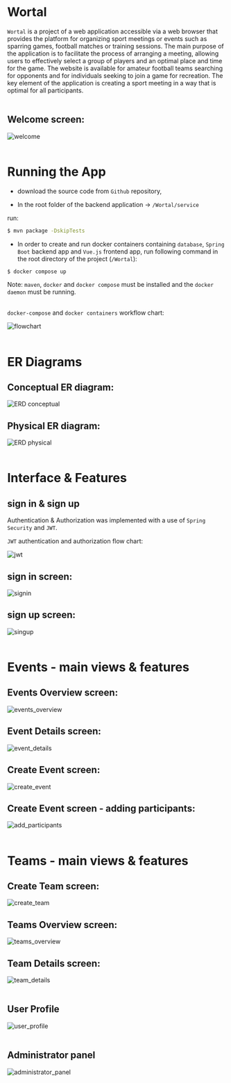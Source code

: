 # Wortal

`Wortal` is a project of a web application accessible via a web browser that provides the platform for organizing sport meetings or events such as sparring games, football matches or training sessions. The main purpose of the application is to facilitate the process of arranging a meeting, allowing users to effectively select a group of players and an optimal place and time for the game. The website is available for amateur football teams searching for opponents and for individuals seeking to join a game for recreation. The key element of the application is creating a sport meeting in a way that is optimal for all participants. 
<br><br>

Welcome screen:
---

![welcome](docs/screens/welcome_screen.png)
<br><br>

# Running the App

- download the source code from `Github` repository,

- In the root folder of the backend application -> `/Wortal/service`

run:

```bash
$ mvn package -DskipTests
```

- In order to create and run docker containers containing `database`, `Spring Boot` backend app and `Vue.js` frontend app, run following command in the root directory of the project (`/Wortal`):

```bash
$ docker compose up
```
Note: `maven`, `docker` and `docker compose` must be installed and the `docker daemon` must be running.
<br><br>

`docker-compose` and `docker containers` workflow chart:

![flowchart](docs/wortal_containers_flowchart.png)
<br><br>

# ER Diagrams

## Conceptual ER diagram:

![ERD conceptual](docs/wortal_conceptual_ERD.png)

## Physical ER diagram:

![ERD physical](docs/wortal_physical_ERD.png)
<br><br>

# Interface & Features

## sign in & sign up

Authentication & Authorization was implemented with a use of `Spring Security` and `JWT`.

`JWT` authentication and authorization flow chart:

![jwt](docs/jwt_authentication_flow.png)

sign in screen:
---
![signin](docs/screens/signin_screen.png)

sign up screen:
---
![singup](docs/screens/signup_screen.png)
<br><br>

# Events - main views & features

Events Overview screen:
---
![events_overview](docs/screens/events_overview.png)

Event Details screen:
---
![event_details](docs/screens/event_details.png)

Create Event screen:
---
![create_event](docs/screens/create_event.png)

Create Event screen - adding participants:
---
![add_participants](docs/screens/create_event_add_participants.png)
<br><br>
# Teams - main views & features

Create Team screen:
---
![create_team](docs/screens/create_team.png)

Teams Overview screen:
---
![teams_overview](docs/screens/teams_overview.png)

Team Details screen:
---
![team_details](docs/screens/team_details.png)
<br><br>

## User Profile

![user_profile](docs/screens/user_profile_screen.png)
<br><br>

## Administrator panel

![administrator_panel](docs/screens/administrator_panel.png)

